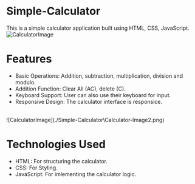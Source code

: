 # Simple-Calculator
This is a simple calculator application built using HTML, CSS, JavaScript.
<br>
![CalculatorImage](./Simple-Calculator\Calculator-Image.png)

# Features 
- Basic Operations: Addition, subtraction, multiplication, division and modulo.
- Addition Function: Clear All (AC), delete (C).
- Keyboard Support: User can also use their keyboard for input.
- Responsive Design: The calculator interface is responsice.
<br>
![CalculatorImage](./Simple-Calculator\Calculator-Image2.png)

# Technologies Used
- HTML: For structuring the calculator.
- CSS: For Styling.
- JavaScript: For imlementing the calculator logic.

